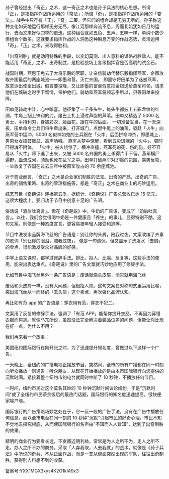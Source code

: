 孙子曾经提出「奇正」之术，这一奇正之术也是孙子兵法的核心思想。所谓「正」，是指指挥作战所运用的「常法」；所谓「奇」，是指指挥作战所运用的「变法」。战争中只存有「正」、「奇」二策，但它们的组合却是无穷无尽的。孙子称这种变化如天地运行那样无穷无尽，像江河那样奔流不息，周而复始犹如日月的运行，去而又来好似四季的更迭。这种组合就如五色、五声、五味一样，单纯个数少但组合个数多。这就要求指挥作战的人洞悉这种瞬息万变的作战态势，灵活运用「奇」、「正」之术，来取得胜利。

「出奇制胜」就是动用特殊的手段，以变幻莫测、出人意料的谋略战胜敌人。能不能活用「奇正」之术、出奇制胜，是检验战场上各级指挥官是否高明的试金石。

战国时期，燕惠王免去了大将乐毅的官职，让亲信骑劫代替乐毅指挥燕军，企图攻取齐国最后的两座城池——即墨和莒，灭亡齐国。 即墨守将田单为了迷惑燕军，故意派出使臣出城，假言要投降，又让即墨的富豪假意把金银送给燕军将领，请求他们在城破之时手下留情，保护他们。骑劫和燕军将领忘乎所以，只等田单来投降。

田单见骑劫中计，心中暗喜。他征集了一千多头牛，每头牛都披上五彩龙纹的红绸，牛角上捆上锋利的刀，尾巴上扎上浸过芦脂的芦苇。田单又精选了 5000 名勇士，手持利刃，身披彩衣，脸画花，跟在牛的后面。 一切准备妥当，在一天深夜，田单命令士兵们将牛牵出来，打开城门，点燃牛尾上的油苇，驱赶「火牛」向燕军营中猛冲，5000 名似神如鬼的士兵跟在「火牛」后面拼命冲杀，即墨城上，男男女女擂鼓敲盆、高声呐喊。 燕军从梦中惊醒，看到五彩斑斓的「火牛」，顿时吓得魂不附体。 「火牛」被火烧惊了，横冲直撞，燕军死的死、伤的伤，好不容易从「火牛」蹄下逃了出来，又被 5000 名齐国的勇士杀得片甲不留。燕军横尸遍野，血流成河，骑劫也死在乱军之中。田单打破燕军对即墨的包围，乘势反攻，一举收复了齐国在过去三年中被燕军攻占的 70 余座城池。

对于商业而言，「奇正」之术是企业家们制胜的法宝。出奇的产品、出奇的广告、出奇的销售策略、出奇的管理措施等，都是「奇正」之术在商业上的巧妙运用。

综艺节目《奇葩说》连播第五季，据统计，《奇葩说》广告总营收已达 15 亿元。这很大程度上，要归功于节目中创意十足的广告语。

俗话说「酒后吐真言」。但在《奇葩说》中，牛奶的广告语，变成了「奶后吐真言」。以往，我们会觉得喝牛奶是一件健康且「养生」的事儿，显得特别不酷。这句文案，则像是一种态度宣言，更容易被年轻人接受和追捧。

节目中洗发水品牌海飞丝的广告语是：别让你的头屑，陪我过夜。文案改编了齐秦的歌词「别让你的眼泪，陪我过夜」， 像是一句调侃，但又显示了洗发水「去屑」的卖点，很能激发受众对品牌的好感。

中学上语文课时，都学过修辞手法。排比、拟人、比喻、反复等，这些手法的使用，能突出表达重点。《奇葩说》里的广告文案就巧妙地应用了修辞手法。

比如节目中海飞丝另外一条广告语是：废话就像头皮屑，消灭就用海飞丝

废话和头皮屑一样，没有大问题，但很招人烦。这句文案在对称句式里运用比喻，突出海飞丝从一而终的「去头屑」这个卖点，再次强化品牌认知。

再比如有范 app 的广告语是：穿衣用有范，穿衣不犯二。

文案用了反复的修辞手法，强调了「有范 APP」能帮你提升衣品，不再因为穿错衣服而尴尬。就像马东所说，虽然没法完全解决着装品位差的问题，但能让你比现在好一点，为什么不用？

我们再来看一个故事：

美国纽约国际银行在刚开张之时，为了迅速提升知名度，曾做过以下这样一个广告。

一天晚上，全纽约的广播电视正播放节目，突然间，全市的所有广播都在同一时刻向听众播放一则通告：听众朋友，从现在开始播放的是由本市国际银行向您提供的沉默时间。紧接着整个纽约市的电台就同时中断了 10 秒钟，不播放任何节目。

一时间，纽约市民对这个莫名其妙的 10 秒钟沉默时间议论纷纷，于是"沉默时间"成了全纽约市民茶余饭后的最热门话题，国际银行的知名度迅速提高，很快便家喻户晓。

国际银行的广告策略巧妙之处在于，它一反一般的广告手法，没有在广告中播放任何信息，而以全市电台在同一刻的 10 秒钟"沉默"引起市民的好奇心理，市民不知不觉地去探究根底，从而使国际银行的名声由"不知而人人皆知"，达到了出奇制胜的效果。

精明的商业行为要看长远，不贪图近期利益，常常是为人之所不为，走人之所不走，办人之所不办的商务，采取「人弃我取，人去我就」的战术。就像是《孙子兵法》中所说的奇兵，不从正面作战，而是一支从侧面突然出现的军队，往往出奇制胜，获得别人料想不到的收获。

备案号:YXX1MGX3xys4K2O1kIA9x3